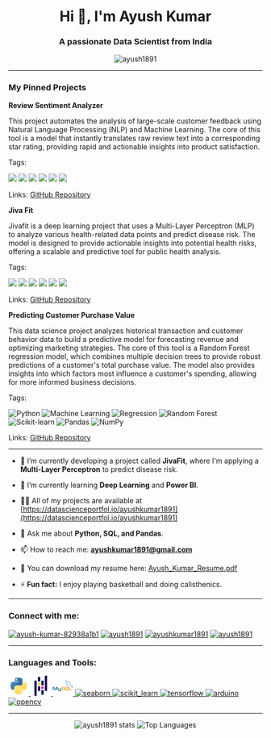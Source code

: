 <h1 align="center">Hi 👋, I'm Ayush Kumar</h1>
<h3 align="center">A passionate Data Scientist from India</h3>

<p align="center">
  <img src="https://komarev.com/ghpvc/?username=ayush1891&label=Profile%20views&color=0e75b6&style=flat" alt="ayush1891" />
</p>

---

### My Pinned Projects

**Review Sentiment Analyzer**

This project automates the analysis of large-scale customer feedback using Natural Language Processing (NLP) and Machine Learning. The core of this tool is a model that instantly translates raw review text into a corresponding star rating, providing rapid and actionable insights into product satisfaction.

Tags:

<p>
  <img src="https://img.shields.io/badge/Python-3776AB?style=for-the-badge&logo=python&logoColor=white" />
  <img src="https://img.shields.io/badge/Machine_Learning-FF5722?style=for-the-badge" />
  <img src="https://img.shields.io/badge/NLP-4285F4?style=for-the-badge&logo=nixos&logoColor=white" />
  <img src="https://img.shields.io/badge/Sentiment_Analysis-007ACC?style=for-the-badge&logo=kaggle&logoColor=white" />
  <img src="https://img.shields.io/badge/scikit--learn-F7931E?style=for-the-badge&logo=scikit-learn&logoColor=white" />
  <img src="https://img.shields.io/badge/Pandas-150458?style=for-the-badge&logo=pandas&logoColor=white" />
</p>

Links:
[GitHub Repository](https://github.com/Ayush1891/Review-Sentiment-Analyzer)

**Jiva Fit**

Jivafit is a deep learning project that uses a Multi-Layer Perceptron (MLP) to analyze various health-related data points and predict disease risk. The model is designed to provide actionable insights into potential health risks, offering a scalable and predictive tool for public health analysis.

Tags:

<p>
  <img src="https://img.shields.io/badge/Python-3776AB?style=for-the-badge&logo=python&logoColor=white" />
  <img src="https://img.shields.io/badge/TensorFlow-FF6F00?style=for-the-badge&logo=tensorflow&logoColor=white" />
  <img src="https://img.shields.io/badge/Keras-D00000?style=for-the-badge&logo=keras&logoColor=white" />
  <img src="https://img.shields.io/badge/Deep_Learning-5E35B1?style=for-the-badge" />
  <img src="https://img.shields.io/badge/Machine_Learning-FF5722?style=for-the-badge" />
  <img src="https://img.shields.io/badge/Disease_Prediction-007ACC?style=for-the-badge" />
</p>

Links:
[GitHub Repository](https://github.com/Ayush1891/JivaFit)

**Predicting Customer Purchase Value**

This data science project analyzes historical transaction and customer behavior data to build a predictive model for forecasting revenue and optimizing marketing strategies. The core of this tool is a Random Forest regression model, which combines multiple decision trees to provide robust predictions of a customer's total purchase value. The model also provides insights into which factors most influence a customer's spending, allowing for more informed business decisions.

Tags:

<p>
  <img src="https://img.shields.io/badge/Python-3776AB?style=for-the-badge&logo=python&logoColor=white" alt="Python" />
  <img src="https://img.shields.io/badge/Machine_Learning-FF5722?style=for-the-badge" alt="Machine Learning" />
  <img src="https://img.shields.io/badge/Regression-009688?style=for-the-badge" alt="Regression" />
  <img src="https://img.shields.io/badge/Random_Forest-2196F3?style=for-the-badge" alt="Random Forest" />
  <img src="https://img.shields.io/badge/scikit--learn-F7931E?style=for-the-badge&logo=scikit-learn&logoColor=white" alt="Scikit-learn" />
  <img src="https://img.shields.io/badge/Pandas-150458?style=for-the-badge&logo=pandas&logoColor=white" alt="Pandas" />
  <img src="https://img.shields.io/badge/Numpy-013243?style=for-the-badge&logo=numpy&logoColor=white" alt="NumPy" />
</p>

Links:
[GitHub Repository](https://github.com/Ayush1891/Purchase-Value-Prediction)

---

- 🔭 I’m currently developing a project called **JivaFit**, where I'm applying a **Multi-Layer Perceptron** to predict disease risk.

- 🌱 I’m currently learning **Deep Learning** and **Power BI**.

- 👨‍💻 All of my projects are available at [https://datascienceportfol.io/ayushkumar1891](https://datascienceportfol.io/ayushkumar1891)

- 💬 Ask me about **Python, SQL, and Pandas**.

- 📫 How to reach me: **ayushkumar1891@gmail.com**

- 📄 You can download my resume here: [Ayush_Kumar_Resume.pdf](https://drive.google.com/file/d/1iu3qlj0kpxk_4EunmtiV-ZTb750LbXsi/view?usp=drive_link)

- ⚡ **Fun fact:** I enjoy playing basketball and doing calisthenics.

---

<h3 align="left">Connect with me:</h3>
<p align="left">
<a href="https://linkedin.com/in/ayush-kumar-82938a1b1" target="_blank"><img align="center" src="https://raw.githubusercontent.com/rahuldkjain/github-profile-readme-generator/master/src/images/icons/Social/linked-in-alt.svg" alt="ayush-kumar-82938a1b1" height="30" width="40" /></a>
<a href="https://kaggle.com/ayush1891" target="_blank"><img align="center" src="https://raw.githubusercontent.com/rahuldkjain/github-profile-readme-generator/master/src/images/icons/Social/kaggle.svg" alt="ayush1891" height="30" width="40" /></a>
<a href="https://www.hackerrank.com/ayushkumar1891" target="_blank"><img align="center" src="https://raw.githubusercontent.com/rahuldkjain/github-profile-readme-generator/master/src/images/icons/Social/hackerrank.svg" alt="ayushkumar1891" height="30" width="40" /></a>
<a href="https://www.leetcode.com/ayush1891" target="_blank"><img align="center" src="https://raw.githubusercontent.com/rahuldkjain/github-profile-readme-generator/master/src/images/icons/Social/leet-code.svg" alt="ayush1891" height="30" width="40" /></a>
</p>

---

<h3 align="left">Languages and Tools:</h3>
<p align="left">
<a href="https://www.python.org" target="_blank" rel="noreferrer"> <img src="https://raw.githubusercontent.com/devicons/devicon/master/icons/python/python-original.svg" alt="python" width="40" height="40"/> </a>
<a href="https://pandas.pydata.org/" target="_blank" rel="noreferrer"> <img src="https://raw.githubusercontent.com/devicons/devicon/2ae2a900d2f041da66e950e4d48052658d850630/icons/pandas/pandas-original.svg" alt="pandas" width="40" height="40"/> </a>
<a href="https://www.mysql.com/" target="_blank" rel="noreferrer"> <img src="https://raw.githubusercontent.com/devicons/devicon/master/icons/mysql/mysql-original-wordmark.svg" alt="mysql" width="40" height="40"/> </a>
<a href="https://seaborn.pydata.org/" target="_blank" rel="noreferrer"> <img src="https://seaborn.pydata.org/_images/logo-mark-lightbg.svg" alt="seaborn" width="40" height="40"/> </a>
<a href="https://scikit-learn.org/" target="_blank" rel="noreferrer"> <img src="https://upload.wikimedia.org/wikipedia/commons/0/05/Scikit_learn_logo_small.svg" alt="scikit_learn" width="40" height="40"/> </a>
<a href="https://www.tensorflow.org" target="_blank" rel="noreferrer"> <img src="https://www.vectorlogo.zone/logos/tensorflow/tensorflow-icon.svg" alt="tensorflow" width="40" height="40"/> </a>
<a href="https://www.arduino.cc/" target="_blank" rel="noreferrer"> <img src="https://cdn.worldvectorlogo.com/logos/arduino-1.svg" alt="arduino" width="40" height="40"/> </a>
<a href="https://opencv.org/" target="_blank" rel="noreferrer"> <img src="https://www.vectorlogo.zone/logos/opencv/opencv-icon.svg" alt="opencv" width="40" height="40"/> </a>
</p>

---

<p align="center">
  <img src="https://github-readme-stats.vercel.app/api?username=ayush1891&show_icons=true&locale=en" alt="ayush1891 stats" />
  <img src="https://github-readme-stats.vercel.app/api/top-langs?username=ayush1891&show_icons=true&locale=en&layout=compact" alt="Top Languages" />
</p>
